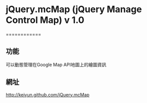 # jQuery.mcMap (jQuery Manage Control Map) v 1.0
============
## 功能

可以動態管理在Google Map API地圖上的繪圖資訊

## 網址
http://kejyun.github.com/jQuery.mcMap
